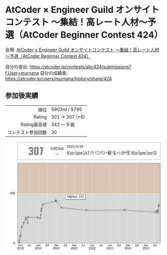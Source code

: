 # AtCoder × Engineer Guild オンサイトコンテスト ～集結！高レート人材～予選（AtCoder Beginner Contest 424）

会場: [AtCoder × Engineer Guild オンサイトコンテスト ～集結！高レート人材～予選（AtCoder Beginner Contest 424）](https://atcoder.jp/contests/abc424)

自分の提出: https://atcoder.jp/contests/abc424/submissions?f.User=murnana
自分の成績表: https://atcoder.jp/users/murnana/history/share/424


## 参加後実績

|                    |                 |
| -----------------: | :-------------- |
|               順位 | 5903rd / 9795  |
|             Rating | 301 → 307 (+6) |
|       Rating最高値 | 342 ― 9 級      |
| コンテスト参加回数 | 30              |

![ratingStatus](ratingStatus.png)
![ratingGraph](ratingGraph.png)
